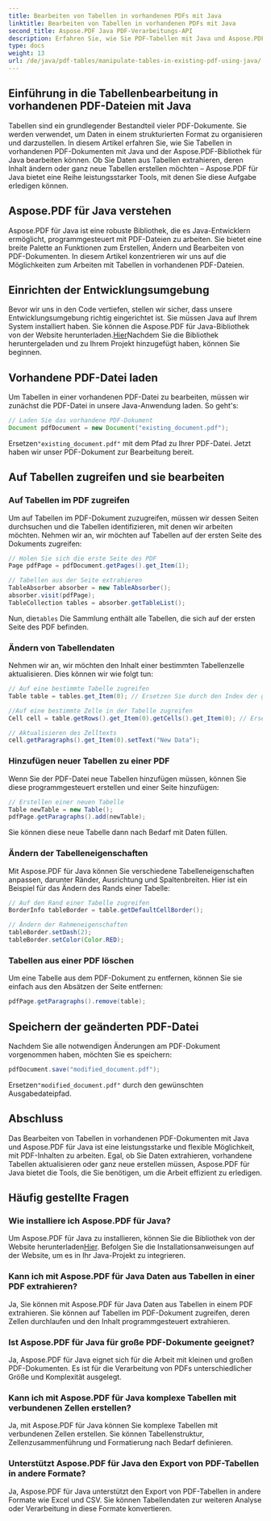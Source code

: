 ```yaml
---
title: Bearbeiten von Tabellen in vorhandenen PDFs mit Java
linktitle: Bearbeiten von Tabellen in vorhandenen PDFs mit Java
second_title: Aspose.PDF Java PDF-Verarbeitungs-API
description: Erfahren Sie, wie Sie PDF-Tabellen mit Java und Aspose.PDF für Java bearbeiten. Diese Schritt-für-Schritt-Anleitung behandelt Tabellenextraktion, -änderung und mehr für eine effektive PDF-Verarbeitung.
type: docs
weight: 13
url: /de/java/pdf-tables/manipulate-tables-in-existing-pdf-using-java/
---
```


## Einführung in die Tabellenbearbeitung in vorhandenen PDF-Dateien mit Java

Tabellen sind ein grundlegender Bestandteil vieler PDF-Dokumente. Sie werden verwendet, um Daten in einem strukturierten Format zu organisieren und darzustellen. In diesem Artikel erfahren Sie, wie Sie Tabellen in vorhandenen PDF-Dokumenten mit Java und der Aspose.PDF-Bibliothek für Java bearbeiten können. Ob Sie Daten aus Tabellen extrahieren, deren Inhalt ändern oder ganz neue Tabellen erstellen möchten – Aspose.PDF für Java bietet eine Reihe leistungsstarker Tools, mit denen Sie diese Aufgabe erledigen können.

## Aspose.PDF für Java verstehen

Aspose.PDF für Java ist eine robuste Bibliothek, die es Java-Entwicklern ermöglicht, programmgesteuert mit PDF-Dateien zu arbeiten. Sie bietet eine breite Palette an Funktionen zum Erstellen, Ändern und Bearbeiten von PDF-Dokumenten. In diesem Artikel konzentrieren wir uns auf die Möglichkeiten zum Arbeiten mit Tabellen in vorhandenen PDF-Dateien.

## Einrichten der Entwicklungsumgebung

 Bevor wir uns in den Code vertiefen, stellen wir sicher, dass unsere Entwicklungsumgebung richtig eingerichtet ist. Sie müssen Java auf Ihrem System installiert haben. Sie können die Aspose.PDF für Java-Bibliothek von der Website herunterladen.[Hier](https://releases.aspose.com/pdf/java/)Nachdem Sie die Bibliothek heruntergeladen und zu Ihrem Projekt hinzugefügt haben, können Sie beginnen.

## Vorhandene PDF-Datei laden

Um Tabellen in einer vorhandenen PDF-Datei zu bearbeiten, müssen wir zunächst die PDF-Datei in unsere Java-Anwendung laden. So geht's:

```java
// Laden Sie das vorhandene PDF-Dokument
Document pdfDocument = new Document("existing_document.pdf");
```

 Ersetzen`"existing_document.pdf"` mit dem Pfad zu Ihrer PDF-Datei. Jetzt haben wir unser PDF-Dokument zur Bearbeitung bereit.

## Auf Tabellen zugreifen und sie bearbeiten

### Auf Tabellen im PDF zugreifen

Um auf Tabellen im PDF-Dokument zuzugreifen, müssen wir dessen Seiten durchsuchen und die Tabellen identifizieren, mit denen wir arbeiten möchten. Nehmen wir an, wir möchten auf Tabellen auf der ersten Seite des Dokuments zugreifen:

```java
// Holen Sie sich die erste Seite des PDF
Page pdfPage = pdfDocument.getPages().get_Item(1);

// Tabellen aus der Seite extrahieren
TableAbsorber absorber = new TableAbsorber();
absorber.visit(pdfPage);
TableCollection tables = absorber.getTableList();
```

 Nun, die`tables` Die Sammlung enthält alle Tabellen, die sich auf der ersten Seite des PDF befinden.

### Ändern von Tabellendaten

Nehmen wir an, wir möchten den Inhalt einer bestimmten Tabellenzelle aktualisieren. Dies können wir wie folgt tun:

```java
// Auf eine bestimmte Tabelle zugreifen
Table table = tables.get_Item(0); // Ersetzen Sie durch den Index der gewünschten Tabelle

//Auf eine bestimmte Zelle in der Tabelle zugreifen
Cell cell = table.getRows().get_Item(0).getCells().get_Item(0); // Ersetzen durch Zeilen- und Spaltenindizes

// Aktualisieren des Zelltexts
cell.getParagraphs().get_Item(0).setText("New Data");
```

### Hinzufügen neuer Tabellen zu einer PDF

Wenn Sie der PDF-Datei neue Tabellen hinzufügen müssen, können Sie diese programmgesteuert erstellen und einer Seite hinzufügen:

```java
// Erstellen einer neuen Tabelle
Table newTable = new Table();
pdfPage.getParagraphs().add(newTable);
```

Sie können diese neue Tabelle dann nach Bedarf mit Daten füllen.

### Ändern der Tabelleneigenschaften

Mit Aspose.PDF für Java können Sie verschiedene Tabelleneigenschaften anpassen, darunter Ränder, Ausrichtung und Spaltenbreiten. Hier ist ein Beispiel für das Ändern des Rands einer Tabelle:

```java
// Auf den Rand einer Tabelle zugreifen
BorderInfo tableBorder = table.getDefaultCellBorder();

// Ändern der Rahmeneigenschaften
tableBorder.setDash(2);
tableBorder.setColor(Color.RED);
```

### Tabellen aus einer PDF löschen

Um eine Tabelle aus dem PDF-Dokument zu entfernen, können Sie sie einfach aus den Absätzen der Seite entfernen:

```java
pdfPage.getParagraphs().remove(table);
```

## Speichern der geänderten PDF-Datei

Nachdem Sie alle notwendigen Änderungen am PDF-Dokument vorgenommen haben, möchten Sie es speichern:

```java
pdfDocument.save("modified_document.pdf");
```

 Ersetzen`"modified_document.pdf"` durch den gewünschten Ausgabedateipfad.

## Abschluss

Das Bearbeiten von Tabellen in vorhandenen PDF-Dokumenten mit Java und Aspose.PDF für Java ist eine leistungsstarke und flexible Möglichkeit, mit PDF-Inhalten zu arbeiten. Egal, ob Sie Daten extrahieren, vorhandene Tabellen aktualisieren oder ganz neue erstellen müssen, Aspose.PDF für Java bietet die Tools, die Sie benötigen, um die Arbeit effizient zu erledigen.

## Häufig gestellte Fragen

### Wie installiere ich Aspose.PDF für Java?

 Um Aspose.PDF für Java zu installieren, können Sie die Bibliothek von der Website herunterladen[Hier](https://releases.aspose.com/pdf/java/). Befolgen Sie die Installationsanweisungen auf der Website, um es in Ihr Java-Projekt zu integrieren.

### Kann ich mit Aspose.PDF für Java Daten aus Tabellen in einer PDF extrahieren?

Ja, Sie können mit Aspose.PDF für Java Daten aus Tabellen in einem PDF extrahieren. Sie können auf Tabellen im PDF-Dokument zugreifen, deren Zellen durchlaufen und den Inhalt programmgesteuert extrahieren.

### Ist Aspose.PDF für Java für große PDF-Dokumente geeignet?

Ja, Aspose.PDF für Java eignet sich für die Arbeit mit kleinen und großen PDF-Dokumenten. Es ist für die Verarbeitung von PDFs unterschiedlicher Größe und Komplexität ausgelegt.

### Kann ich mit Aspose.PDF für Java komplexe Tabellen mit verbundenen Zellen erstellen?

Ja, mit Aspose.PDF für Java können Sie komplexe Tabellen mit verbundenen Zellen erstellen. Sie können Tabellenstruktur, Zellenzusammenführung und Formatierung nach Bedarf definieren.

### Unterstützt Aspose.PDF für Java den Export von PDF-Tabellen in andere Formate?

Ja, Aspose.PDF für Java unterstützt den Export von PDF-Tabellen in andere Formate wie Excel und CSV. Sie können Tabellendaten zur weiteren Analyse oder Verarbeitung in diese Formate konvertieren.